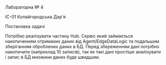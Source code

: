 <p>Лабораторна № 4 
<p>ІС-01 Копайгородська Дар'я
<p>Постановка задачі
<p>Потрібно реалізувати частину Hub. Cервіс який займається
накопиченням отриманих даних від Agent/EdgeDataLogic та подальшим
зберіганням оброблених даних в БД. Перед збереженням дані потрібно
накопичити (наприклад 10 записів), так як такі дані простіше аналізувати і
запис в БД множини даних буде швидшим.
